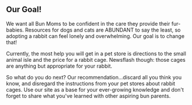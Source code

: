 ## Our Goal!
We want all Bun Moms to be confident in the care they provide their fur-babies. Resources for dogs and cats are ABUNDANT to say the least, so adopting a rabbit can feel lonely and overwhelming. Our goal is to change that! 

Currently, the most help you will get in a pet store is directions to the small animal isle and the price for a rabbit cage. Newsflash though: those cages are anything but appropriate for your rabbit. 

So what do you do next? Our recommendation...discard all you think you know, and disregard the instructions from your pet stores about rabbit cages. Use our site as a base for your ever-growing knowledge and don't forget to share what you've learned with other aspiring bun parents.